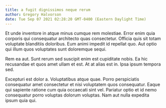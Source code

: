 ```yaml
---
title: a fugit dignissimos neque rerum
author: Gregory Halvorson
date: Tue Sep 07 2021 02:28:20 GMT-0400 (Eastern Daylight Time)
---
```

Et unde inventore in atque minus cumque rem molestiae. Error enim quia corporis qui consequatur architecto quas consectetur. Officia quis sit totam voluptate blanditiis doloribus. Eum animi impedit id repellat quo. Aut optio qui illum quos voluptates sunt doloremque sequi.

 Rem ea aut. Sunt rerum sed suscipit enim est cupiditate nobis. Ea hic recusandae et quos amet ullam et est. At at alias est in. Ipsa ipsum tempora sed.

 Excepturi est dolor a. Voluptatibus atque quae. Porro perspiciatis consequatur amet consectetur et nisi voluptatem quos consequatur. Eaque qui sapiente ratione cum quia occaecati sint vel. Pariatur optio et id nemo consequatur porro voluptas dolorum voluptas. Nam aut nulla expedita ipsum quia qui.
